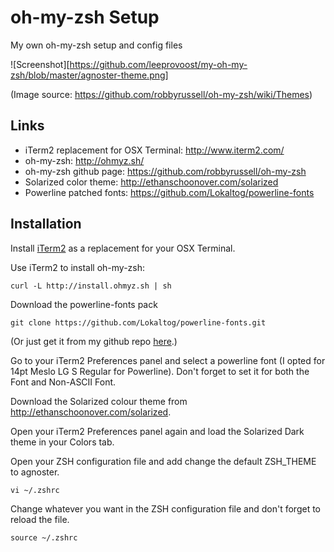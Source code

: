 # oh-my-zsh Setup

My own oh-my-zsh setup and config files

![Screenshot][https://github.com/leeprovoost/my-oh-my-zsh/blob/master/agnoster-theme.png]

(Image source: https://github.com/robbyrussell/oh-my-zsh/wiki/Themes) 

## Links
- iTerm2 replacement for OSX Terminal: http://www.iterm2.com/
- oh-my-zsh: http://ohmyz.sh/
- oh-my-zsh github page: https://github.com/robbyrussell/oh-my-zsh
- Solarized color theme: http://ethanschoonover.com/solarized
- Powerline patched fonts: https://github.com/Lokaltog/powerline-fonts

## Installation
Install [iTerm2](http://www.iterm2.com) as a replacement for your OSX Terminal.

Use iTerm2 to install oh-my-zsh:
```
curl -L http://install.ohmyz.sh | sh
```

Download the powerline-fonts pack
```
git clone https://github.com/Lokaltog/powerline-fonts.git
```
(Or just get it from my github repo [here](https://github.com/leeprovoost/my-oh-my-zsh/blob/master/Meslo%20LG%20S%20Regular%20for%20Powerline.otf).)

Go to your iTerm2 Preferences panel and select a powerline font (I opted for 14pt Meslo LG S Regular for Powerline). Don't forget to set it for both the Font and Non-ASCII Font.

Download the Solarized colour theme from http://ethanschoonover.com/solarized.

Open your iTerm2 Preferences panel again and load the Solarized Dark theme in your Colors tab.

Open your ZSH configuration file and add change the default ZSH_THEME to agnoster.
```
vi ~/.zshrc
```

Change whatever you want in the ZSH configuration file and don't forget to reload the file.
```
source ~/.zshrc
```




